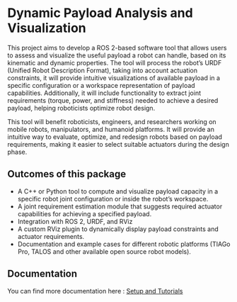 # Dynamic Payload Analysis and Visualization

This project aims to develop a ROS 2-based software tool that allows users to assess and visualize the useful payload a robot can handle, based on its kinematic and dynamic properties. The tool will process the robot’s URDF (Unified Robot Description Format), taking into account actuation constraints, it will provide intuitive visualizations of available payload in a specific configuration or a workspace representation of payload capabilities. Additionally, it will include functionality to extract joint requirements (torque, power, and stiffness) needed to achieve a desired payload, helping roboticists optimize robot design.

This tool will benefit roboticists, engineers, and researchers working on mobile robots, manipulators, and humanoid platforms. It will provide an intuitive way to evaluate, optimize, and redesign robots based on payload requirements, making it easier to select suitable actuators during the design phase.

## Outcomes of this package

  * A C++ or Python tool to compute and visualize payload capacity in a specific robot joint configuration or inside the robot’s workspace.
  * A joint requirement estimation module that suggests required actuator capabilities for achieving a specified payload.
  * Integration with ROS 2, URDF, and RViz
  * A custom RViz plugin to dynamically display payload constraints and actuator requirements.
  * Documentation and example cases for different robotic platforms (TIAGo Pro, TALOS and other available open source robot models).

## Documentation

You can find more documentation here : [Setup and Tutorials](doc/README.md)